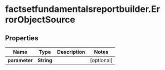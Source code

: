 # factsetfundamentalsreportbuilder.ErrorObjectSource

## Properties

Name | Type | Description | Notes
------------ | ------------- | ------------- | -------------
**parameter** | **String** |  | [optional] 


